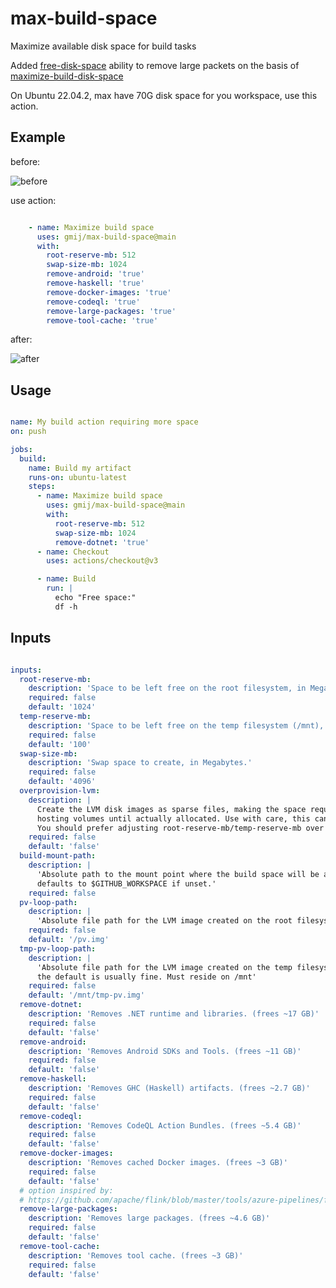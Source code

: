 # max-build-space
Maximize available disk space for build tasks


Added [free-disk-space](https://github.com/jlumbroso/free-disk-space) ability to remove large packets on the basis of [maximize-build-disk-space](https://github.com/easimon/maximize-build-space)

On Ubuntu 22.04.2, max have 70G disk space for you workspace, use this action.


## Example

before:

![before](https://github.com/gmij/max-build-space/assets/22893579/0a554dfa-7b4d-48f8-961d-98e10a6a73b2?raw=true)


use action:

``` yml

    - name: Maximize build space
      uses: gmij/max-build-space@main
      with:
        root-reserve-mb: 512
        swap-size-mb: 1024
        remove-android: 'true'
        remove-haskell: 'true'
        remove-docker-images: 'true'
        remove-codeql: 'true'
        remove-large-packages: 'true'
        remove-tool-cache: 'true'

```
after:

![after](https://github.com/gmij/max-build-space/assets/22893579/615c296c-546d-4ffe-9aaa-fb2a4a38c031)





## Usage
``` yml

name: My build action requiring more space
on: push

jobs:
  build:
    name: Build my artifact
    runs-on: ubuntu-latest
    steps:
      - name: Maximize build space
        uses: gmij/max-build-space@main
        with:
          root-reserve-mb: 512
          swap-size-mb: 1024
          remove-dotnet: 'true'
      - name: Checkout
        uses: actions/checkout@v3

      - name: Build
        run: |
          echo "Free space:"
          df -h

```

## Inputs

``` yml

inputs:
  root-reserve-mb:
    description: 'Space to be left free on the root filesystem, in Megabytes.'
    required: false
    default: '1024'
  temp-reserve-mb:
    description: 'Space to be left free on the temp filesystem (/mnt), in Megabytes.'
    required: false
    default: '100'
  swap-size-mb:
    description: 'Swap space to create, in Megabytes.'
    required: false
    default: '4096'
  overprovision-lvm:
    description: |
      Create the LVM disk images as sparse files, making the space required for the LVM image files *appear* unused on the
      hosting volumes until actually allocated. Use with care, this can lead to surprising out-of-disk-space situations.
      You should prefer adjusting root-reserve-mb/temp-reserve-mb over using this option.
    required: false
    default: 'false'
  build-mount-path:
    description: |
      'Absolute path to the mount point where the build space will be available,
      defaults to $GITHUB_WORKSPACE if unset.'
    required: false
  pv-loop-path:
    description: |
      'Absolute file path for the LVM image created on the root filesystem, the default is usually fine.'
    required: false
    default: '/pv.img'
  tmp-pv-loop-path:
    description: |
      'Absolute file path for the LVM image created on the temp filesystem,
      the default is usually fine. Must reside on /mnt'
    required: false
    default: '/mnt/tmp-pv.img'
  remove-dotnet:
    description: 'Removes .NET runtime and libraries. (frees ~17 GB)'
    required: false
    default: 'false'
  remove-android:
    description: 'Removes Android SDKs and Tools. (frees ~11 GB)'
    required: false
    default: 'false'
  remove-haskell:
    description: 'Removes GHC (Haskell) artifacts. (frees ~2.7 GB)'
    required: false
    default: 'false'
  remove-codeql:
    description: 'Removes CodeQL Action Bundles. (frees ~5.4 GB)'
    required: false
    default: 'false'
  remove-docker-images:
    description: 'Removes cached Docker images. (frees ~3 GB)'
    required: false
    default: 'false'
  # option inspired by:
  # https://github.com/apache/flink/blob/master/tools/azure-pipelines/free_disk_space.sh    
  remove-large-packages:
    description: 'Removes large packages. (frees ~4.6 GB)'
    required: false
    default: 'false'
  remove-tool-cache:
    description: 'Removes tool cache. (frees ~3 GB)'
    required: false
    default: 'false'    

```
